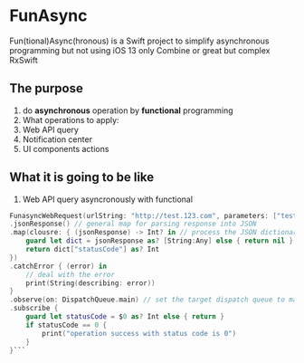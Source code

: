 # FunAsync
Fun(tional)Async(hronous) is a Swift project to simplify asynchronous programming but not using iOS 13 only Combine or great but complex RxSwift

## The purpose
1. do **asynchronous** operation by **functional** programming
1. What operations to apply:
  1. Web API query
  1. Notification center
  1. UI components actions

## What it is going to be like
1. Web API query asyncronously with functional
```swift
FunasyncWebRequest(urlString: "http://test.123.com", parameters: ["test": 1], timeoutList: [3,6,30], method: .post)
.jsonResponse() // general map for parsing response into JSON
.map(clousre: { (jsonResponse) -> Int? in // process the JSON dictionary to get the target data
    guard let dict = jsonResponse as? [String:Any] else { return nil }
    return dict["statusCode"] as? Int
})
.catchError { (error) in
    // deal with the error
    print(String(describing: error))
}
.observe(on: DispatchQueue.main) // set the target dispatch queue to main queue
.subscribe {
    guard let statusCode = $0 as? Int else { return }
    if statusCode == 0 {
        print("operation success with status code is 0")
    }
}```
